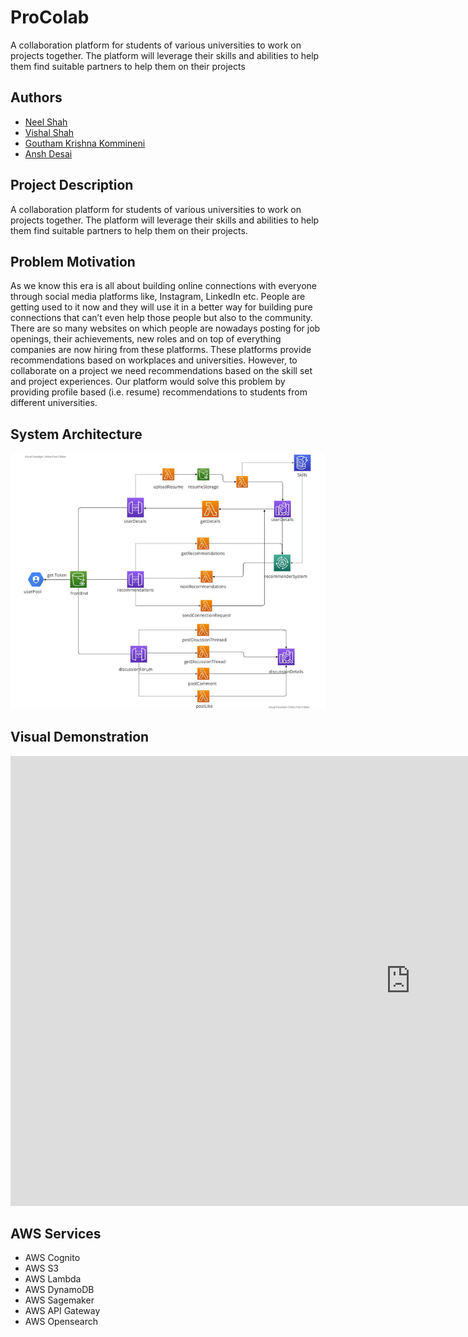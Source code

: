 # ProColab
A collaboration platform for students of various universities to work on projects together. The platform will leverage their skills and abilities to help them find suitable partners to help them on their projects

## Authors

- [Neel Shah](https://www.github.com/deadpanther)
- [Vishal Shah](https://www.github.com/VishalShah1999)
- [Goutham Krishna Kommineni](https://github.com/gouthamkrishna9)
- [Ansh Desai](https://github.com/AnshDesai)

## Project Description
A collaboration platform for students of various universities to work on projects together. The platform will leverage their skills and abilities to help them find suitable partners to help them on their projects.

## Problem Motivation
As we know this era is all about building online connections with everyone through social media platforms like, Instagram, LinkedIn etc. People are getting used to it now and they will use it in a better way for building pure connections that can’t even help those people but also to the community. There are so many websites on which people are nowadays posting for job openings, their achievements, new roles and on top of everything companies are now hiring from these platforms. These platforms provide recommendations based on workplaces and universities. However, to collaborate on a project we need recommendations based on the skill set and project experiences. Our platform would solve this problem by providing profile based (i.e. resume) recommendations to students from different universities.

## System Architecture
![alt text](https://github.com/deadpanther/ProColab/blob/main/images/system_arch.png?raw=true)

## Visual Demonstration
<iframe width="1280" height="720" src="https://www.youtube.com/embed/E4SdHwYsWeQ" title="ProColab Demo" frameborder="0" allow="accelerometer; autoplay; clipboard-write; encrypted-media; gyroscope; picture-in-picture" allowfullscreen></iframe>

## AWS Services
- AWS Cognito
- AWS S3
- AWS Lambda
- AWS DynamoDB
- AWS Sagemaker
- AWS API Gateway
- AWS Opensearch